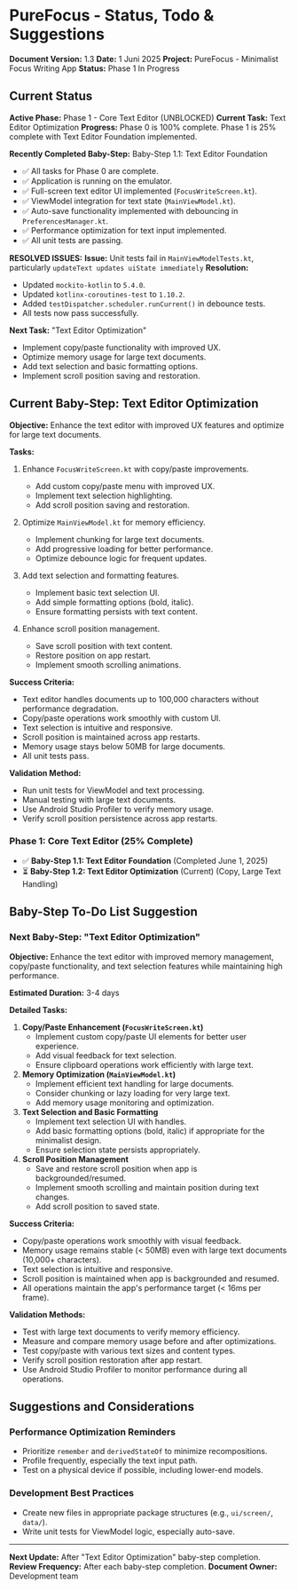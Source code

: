 # PureFocus - Status, Todo & Suggestions

**Document Version:** 1.3
**Date:** 1 Juni 2025
**Project:** PureFocus - Minimalist Focus Writing App
**Status:** Phase 1 In Progress

## Current Status

**Active Phase:** Phase 1 - Core Text Editor (UNBLOCKED)
**Current Task:** Text Editor Optimization
**Progress:** Phase 0 is 100% complete. Phase 1 is 25% complete with Text Editor Foundation implemented.

**Recently Completed Baby-Step:** Baby-Step 1.1: Text Editor Foundation
- ✅ All tasks for Phase 0 are complete.
- ✅ Application is running on the emulator.
- ✅ Full-screen text editor UI implemented (`FocusWriteScreen.kt`).
- ✅ ViewModel integration for text state (`MainViewModel.kt`).
- ✅ Auto-save functionality implemented with debouncing in `PreferencesManager.kt`.
- ✅ Performance optimization for text input implemented.
- ✅ All unit tests are passing.

**RESOLVED ISSUES:**
**Issue:** Unit tests fail in `MainViewModelTests.kt`, particularly `updateText updates uiState immediately`
**Resolution:** 
- Updated `mockito-kotlin` to `5.4.0`.
- Updated `kotlinx-coroutines-test` to `1.10.2`.
- Added `testDispatcher.scheduler.runCurrent()` in debounce tests.
- All tests now pass successfully.

**Next Task:** "Text Editor Optimization"
- Implement copy/paste functionality with improved UX.
- Optimize memory usage for large text documents.
- Add text selection and basic formatting options.
- Implement scroll position saving and restoration.

## Current Baby-Step: Text Editor Optimization

**Objective:** Enhance the text editor with improved UX features and optimize for large text documents.

**Tasks:**
1. Enhance `FocusWriteScreen.kt` with copy/paste improvements.
   - Add custom copy/paste menu with improved UX.
   - Implement text selection highlighting.
   - Add scroll position saving and restoration.

2. Optimize `MainViewModel.kt` for memory efficiency.
   - Implement chunking for large text documents.
   - Add progressive loading for better performance.
   - Optimize debounce logic for frequent updates.

3. Add text selection and formatting features.
   - Implement basic text selection UI.
   - Add simple formatting options (bold, italic).
   - Ensure formatting persists with text content.

4. Enhance scroll position management.
   - Save scroll position with text content.
   - Restore position on app restart.
   - Implement smooth scrolling animations.

**Success Criteria:**
- Text editor handles documents up to 100,000 characters without performance degradation.
- Copy/paste operations work smoothly with custom UI.
- Text selection is intuitive and responsive.
- Scroll position is maintained across app restarts.
- Memory usage stays below 50MB for large documents.
- All unit tests pass.

**Validation Method:**
- Run unit tests for ViewModel and text processing.
- Manual testing with large text documents.
- Use Android Studio Profiler to verify memory usage.
- Verify scroll position persistence across app restarts.

### Phase 1: Core Text Editor (25% Complete)
- ✅ **Baby-Step 1.1: Text Editor Foundation** (Completed June 1, 2025)
- ⏳ **Baby-Step 1.2: Text Editor Optimization** (Current) (Copy, Large Text Handling)

## Baby-Step To-Do List Suggestion

### Next Baby-Step: "Text Editor Optimization"

**Objective:** Enhance the text editor with improved memory management, copy/paste functionality, and text selection features while maintaining high performance.

**Estimated Duration:** 3-4 days

**Detailed Tasks:**
1.  **Copy/Paste Enhancement (`FocusWriteScreen.kt`)**
    *   Implement custom copy/paste UI elements for better user experience.
    *   Add visual feedback for text selection.
    *   Ensure clipboard operations work efficiently with large text.
2.  **Memory Optimization (`MainViewModel.kt`)**
    *   Implement efficient text handling for large documents.
    *   Consider chunking or lazy loading for very large text.
    *   Add memory usage monitoring and optimization.
3.  **Text Selection and Basic Formatting**
    *   Implement text selection UI with handles.
    *   Add basic formatting options (bold, italic) if appropriate for the minimalist design.
    *   Ensure selection state persists appropriately.
4.  **Scroll Position Management**
    *   Save and restore scroll position when app is backgrounded/resumed.
    *   Implement smooth scrolling and maintain position during text changes.
    *   Add scroll position to saved state.

**Success Criteria:**
-   Copy/paste operations work smoothly with visual feedback.
-   Memory usage remains stable (< 50MB) even with large text documents (10,000+ characters).
-   Text selection is intuitive and responsive.
-   Scroll position is maintained when app is backgrounded and resumed.
-   All operations maintain the app's performance target (< 16ms per frame).

**Validation Methods:**
-   Test with large text documents to verify memory efficiency.
-   Measure and compare memory usage before and after optimizations.
-   Test copy/paste with various text sizes and content types.
-   Verify scroll position restoration after app restart.
-   Use Android Studio Profiler to monitor performance during all operations.

## Suggestions and Considerations

### Performance Optimization Reminders
-   Prioritize `remember` and `derivedStateOf` to minimize recompositions.
-   Profile frequently, especially the text input path.
-   Test on a physical device if possible, including lower-end models.

### Development Best Practices
-   Create new files in appropriate package structures (e.g., `ui/screen/`, `data/`).
-   Write unit tests for ViewModel logic, especially auto-save.

---

**Next Update:** After "Text Editor Optimization" baby-step completion.
**Review Frequency:** After each baby-step completion.
**Document Owner:** Development team